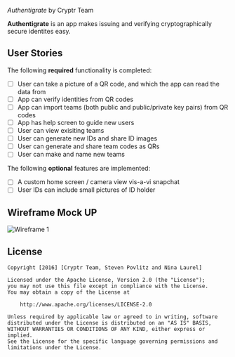 *Authentigrate* by Cryptr Team

**Authentigrate** is an app makes issuing and verifying cryptographically secure identites easy.

## User Stories

The following **required** functionality is completed:

- [ ] User can take a picture of a QR code, and which the app can read the data from
- [ ] App can verify identities from QR codes
- [ ] App can import teams (both public and public/private key pairs) from QR codes
- [ ] App has help screen to guide new users
- [ ] User can view exisiting teams
- [ ] User can generate new IDs and share ID images
- [ ] User can generate and share team codes as QRs
- [ ] User can make and name new teams

The following **optional** features are implemented:

- [ ] A custom home screen / camera view vis-a-vi snapchat
- [ ] User IDs can include small pictures of ID holder

## Wireframe Mock UP

<img src='http://i.imgur.com/cAIeIyE.jpg' title='Wireframe 1' width='' alt='Wireframe 1' />

## License

    Copyright [2016] [Cryptr Team, Steven Povlitz and Nina Laurel]

    Licensed under the Apache License, Version 2.0 (the "License");
    you may not use this file except in compliance with the License.
    You may obtain a copy of the License at

        http://www.apache.org/licenses/LICENSE-2.0

    Unless required by applicable law or agreed to in writing, software
    distributed under the License is distributed on an "AS IS" BASIS,
    WITHOUT WARRANTIES OR CONDITIONS OF ANY KIND, either express or implied.
    See the License for the specific language governing permissions and
    limitations under the License.
